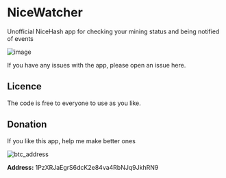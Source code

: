 # NiceWatcher
Unofficial NiceHash app for checking your mining status and being notified of events    

![image](https://lh3.googleusercontent.com/VA6e3QsPzEgQ4EIH34i-BJo9nXWvIJ5nZp3dJfPN_MW1jqnRYfLG9Erih5Mdwe60fTU=s180-rw)

If you have any issues with the app, please open an issue here.

## Licence

The code is free to everyone to use as you like.


## Donation

If you like this app, help me make better ones

![btc_address](https://user-images.githubusercontent.com/24822099/49712752-218e5680-fc5b-11e8-8f01-77c88bf02b83.png)

__Address:__ 1PzXRJaEgrS6dcK2e84va4RbNJq9JkhRN9

